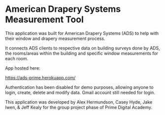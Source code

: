 # American Drapery Systems Measurement Tool

This application was built for American Drapery Systems (ADS) to help with their window and drapery measurement process.

It connects ADS clients to respective data on building surveys done by ADS, the rooms/areas within the building and specific window measurements for each room.

App hosted here:

https://ads-prime.herokuapp.com/

Authentication has been disabled for demo purposes, allowing anyone to login, create, delete and modify data. Gmail account still needed for login.

This application was developed by Alex Hermundson, Casey Hyde, Jake Iwen, & Jeff Kealy for the group project phase of Prime Digital Academy.
